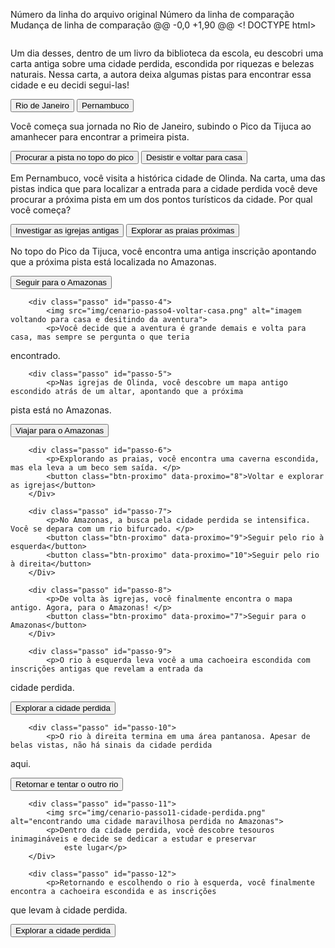 
Número da linha do arquivo original	Número da linha de comparação	Mudança de linha de comparação
@@ -0,0 +1,90 @@
<! DOCTYPE html>
<html lang="pt-BR">
<cabeça>
    <meta charset="UTF-8">
    <meta name="viewport" content="width=device-width, initial-scale=1.0">
    <link rel="folha de estilo" href="style.css">
    <link rel="pré-conexão" href="https://fonts.googleapis.com">
    <link rel="preconnect" href="https://fonts.gstatic.com" origem cruzada>
    <link href="https://fonts.googleapis.com/css2?family=Bai+Jamjuree:ital,wght@0,200;0,300;0,400;0,500;0,600;0,700;1,200;1,300;1,400;1,500;1,600;1,700&display=swap" rel="folha de estilo">
    <title>Em busca da cidade perdida</title>
</cabeça>
<corpo>
    <principal>
        <div class="passo ativo" id="passo-0">
            <img src="img/cenario-passo0.png" alt="">
            <p>Um dia desses, dentro de um livro da biblioteca da escola, eu descobri uma carta antiga sobre uma cidade perdida, escondida por riquezas e belezas naturais. Nessa carta, a autora deixa algumas pistas para encontrar essa cidade e eu decidi segui-las! </p>
            <button class="btn-proximo" data-proximo="1">Rio de Janeiro</button>
            <button class="btn-proximo" data-proximo="2">Pernambuco</button>
        </Div>
        <div class="passo" id="passo-1">
            <p>Você começa sua jornada no Rio de Janeiro, subindo o Pico da Tijuca ao amanhecer para encontrar a primeira pista. </p>
            <button class="btn-proximo" data-proximo="3">Procurar a pista no topo do pico</button>
            <button class="btn-proximo" data-proximo="4">Desistir e voltar para casa</button>
        </Div>
        <div class="passo" id="passo-2">
            <p>Em Pernambuco, você visita a histórica cidade de Olinda. Na carta, uma das pistas indica que para localizar a entrada para a cidade perdida você deve procurar a próxima pista em um dos pontos turísticos da cidade. Por qual você começa? </p>
            <button class="btn-proximo" data-proximo="5">Investigar as igrejas antigas</button>
            <button class="btn-proximo" data-proximo="6">Explorar as praias próximas</button>
        </Div>
        <div class="passo" id="passo-3">
            <p>No topo do Pico da Tijuca, você encontra uma antiga inscrição apontando que a próxima pista está
 localizada no Amazonas. </p>
            <button class="btn-proximo" data-proximo="7">Seguir para o Amazonas</button>
        </Div>

        <div class="passo" id="passo-4">
            <img src="img/cenario-passo4-voltar-casa.png" alt="imagem voltando para casa e desitindo da aventura">
            <p>Você decide que a aventura é grande demais e volta para casa, mas sempre se pergunta o que teria
 encontrado. </p>
        </Div>

        <div class="passo" id="passo-5">
            <p>Nas igrejas de Olinda, você descobre um mapa antigo escondido atrás de um altar, apontando que a próxima
 pista está no Amazonas. </p>
            <button class="btn-proximo" data-proximo="7">Viajar para o Amazonas</button>
        </Div>

        <div class="passo" id="passo-6">
            <p>Explorando as praias, você encontra uma caverna escondida, mas ela leva a um beco sem saída. </p>
            <button class="btn-proximo" data-proximo="8">Voltar e explorar as igrejas</button>
        </Div>

        <div class="passo" id="passo-7">
            <p>No Amazonas, a busca pela cidade perdida se intensifica. Você se depara com um rio bifurcado. </p>
            <button class="btn-proximo" data-proximo="9">Seguir pelo rio à esquerda</button>
            <button class="btn-proximo" data-proximo="10">Seguir pelo rio à direita</button>
        </Div>

        <div class="passo" id="passo-8">
            <p>De volta às igrejas, você finalmente encontra o mapa antigo. Agora, para o Amazonas! </p>
            <button class="btn-proximo" data-proximo="7">Seguir para o Amazonas</button>
        </Div>

        <div class="passo" id="passo-9">
            <p>O rio à esquerda leva você a uma cachoeira escondida com inscrições antigas que revelam a entrada da
 cidade perdida. </p>
            <button class="btn-proximo" data-proximo="11">Explorar a cidade perdida</button>
        </Div>

        <div class="passo" id="passo-10">
            <p>O rio à direita termina em uma área pantanosa. Apesar de belas vistas, não há sinais da cidade perdida
 aqui. </p>
            <button class="btn-proximo" data-proximo="12">Retornar e tentar o outro rio</button>
        </Div>

        <div class="passo" id="passo-11">
            <img src="img/cenario-passo11-cidade-perdida.png" alt="encontrando uma cidade maravilhosa perdida no Amazonas">
            <p>Dentro da cidade perdida, você descobre tesouros inimagináveis e decide se dedicar a estudar e preservar
                este lugar</p>
        </Div>

        <div class="passo" id="passo-12">
            <p>Retornando e escolhendo o rio à esquerda, você finalmente encontra a cachoeira escondida e as inscrições
 que levam à cidade perdida. </p>
            <button class="btn-proximo" data-proximo="11">Explorar a cidade perdida</button>
        </Div>
    </principal>
    <script src="script.js"></script>
</corpo>
</html>
